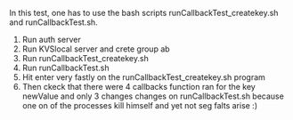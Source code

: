 In this test, one has to use the bash scripts runCallbackTest_createkey.sh and runCallbackTest.sh. 
1. Run auth server
2. Run KVSlocal server and crete group ab
3. Run runCallbackTest_createkey.sh
4. Run runCallbackTest.sh
5. Hit enter very fastly on the runCallbackTest_createkey.sh program 
6. Then ckeck that there were 4 callbacks function ran for the key newValue and only 3 changes changes on runCallbackTest.sh because one on of the processes kill himself and yet not seg falts arise :)
